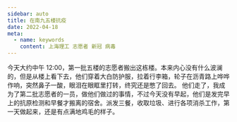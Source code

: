 ```yaml
---
sidebar: auto
title: 在南九五楼抗疫
date: 2022-04-18
meta:
  - name: keywords
    content: 上海理工 志愿者 新冠 病毒
---
```


今天大约中午 12:00，第一批五楼的志愿者搬出这栋楼。本来内心没有什么波澜的，但是从楼上看下去，他们穿着大白防护服，拉着行李箱，轮子在沥青路上哗哗作响，突然鼻子一酸，眼泪在眼眶里打转，终究还是憋了回去。
他们走了，我成为了第二批志愿者的一员，做他们做过的事情，不过今天没有早起，他们是发完早上的抗原检测和早餐才搬离的宿舍。派发三餐，收取垃圾、进行各项消杀工作，第一天做起来，还是有点满地鸡毛的样子。
